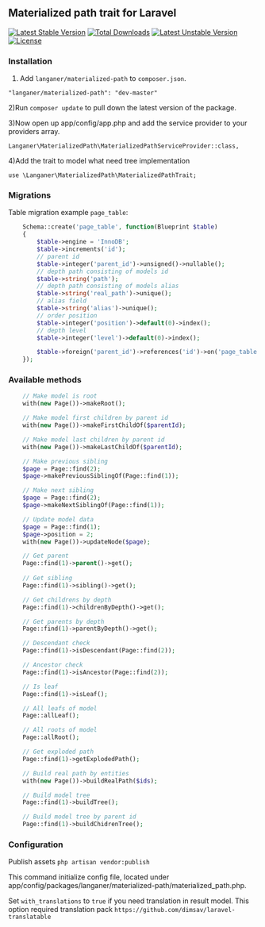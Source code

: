 ## Materialized path trait for Laravel

[![Latest Stable Version](https://poser.pugx.org/langaner/materialized-path/v/stable)](https://packagist.org/packages/langaner/materialized-path) 
[![Total Downloads](https://poser.pugx.org/langaner/materialized-path/downloads)](https://packagist.org/packages/langaner/materialized-path) 
[![Latest Unstable Version](https://poser.pugx.org/langaner/materialized-path/v/unstable)](https://packagist.org/packages/langaner/materialized-path) 
[![License](https://poser.pugx.org/langaner/materialized-path/license)](https://packagist.org/packages/langaner/materialized-path)

### Installation

1) Add `langaner/materialized-path` to `composer.json`.

```
"langaner/materialized-path": "dev-master"
```

2)Run `composer update` to pull down the latest version of the package.

3)Now open up app/config/app.php and add the service provider to your providers array.

```
Langaner\MaterializedPath\MaterializedPathServiceProvider::class,
```

4)Add the trait to model what need tree implementation

```
use \Langaner\MaterializedPath\MaterializedPathTrait;
```

### Migrations

Table migration example `page_table`:

```php
	Schema::create('page_table', function(Blueprint $table)
	{
		$table->engine = 'InnoDB';
		$table->increments('id');
		// parent id
        $table->integer('parent_id')->unsigned()->nullable();
        // depth path consisting of models id
        $table->string('path');
        // depth path consisting of models alias
        $table->string('real_path')->unique();
        // alias field
        $table->string('alias')->unique();
        // order position
        $table->integer('position')->default(0)->index();
        // depth level
        $table->integer('level')->default(0)->index();

		$table->foreign('parent_id')->references('id')->on('page_table')->onDelete('cascade');
	});
```

### Available methods

```php
	// Make model is root
	with(new Page())->makeRoot();

	// Make model first children by parent id
	with(new Page())->makeFirstChildOf($parentId);

	// Make model last children by parent id
	with(new Page())->makeLastChildOf($parentId);

	// Make previous sibling
	$page = Page::find(2);
	$page->makePreviousSiblingOf(Page::find(1));

	// Make next sibling
	$page = Page::find(2);
	$page->makeNextSiblingOf(Page::find(1));

	// Update model data
	$page = Page::find(1);
	$page->position = 2;
	with(new Page())->updateNode($page);

	// Get parent
	Page::find(1)->parent()->get();
	
	// Get sibling
	Page::find(1)->sibling()->get();

	// Get childrens by depth
	Page::find(1)->childrenByDepth()->get();

	// Get parents by depth
	Page::find(1)->parentByDepth()->get();

	// Descendant check
	Page::find(1)->isDescendant(Page::find(2));

	// Ancestor check
	Page::find(1)->isAncestor(Page::find(2));

	// Is leaf
	Page::find(1)->isLeaf();

	// All leafs of model
	Page::allLeaf();

	// All roots of model
	Page::allRoot();

	// Get exploded path
	Page::find(1)->getExplodedPath();

	// Build real path by entities
	with(new Page())->buildRealPath($ids);

	// Build model tree
	Page::find(1)->buildTree();

	// Build model tree by parent id
	Page::find(1)->buildChidrenTree();
```

### Configuration

Publish assets `php artisan vendor:publish`

This command initialize config file, located under app/config/packages/langaner/materialized-path/materialized_path.php.

Set `with_translations` to `true` if you need translation in result model. This option required translation pack `https://github.com/dimsav/laravel-translatable`